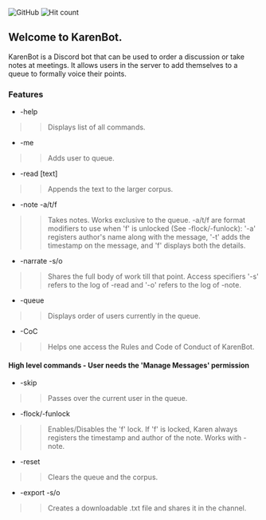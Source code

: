 ![GitHub](https://img.shields.io/github/license/orectique/KarenBot) ![Hit count](https://hits.vercel.app/orectique/karenbot.svg)

## Welcome to KarenBot.

KarenBot is a Discord bot that can be used to order a discussion or take notes at meetings. It allows users in the server to add themselves to a queue to formally voice their points.

### Features

- -help
>> Displays list of all commands.
- -me
>> Adds user to queue.
- -read [text]
>> Appends the text to the larger corpus.
- -note -a/t/f
>> Takes notes. Works exclusive to the queue. -a/t/f are format modifiers to use when 'f' is unlocked (See -flock/-funlock): '-a' registers author's name along with the message, '-t' adds the timestamp on the message, and 'f' displays both the details.
- -narrate -s/o
>> Shares the full body of work till that point. Access specifiers '-s' refers to the log of -read and '-o' refers to the log of -note.
- -queue
>> Displays order of users currently in the queue.
- -CoC
>> Helps one access the Rules and Code of Conduct of KarenBot.

#### High level commands - User needs the 'Manage Messages' permission
- -skip
>> Passes over the current user in the queue.
- -flock/-funlock
>> Enables/Disables the 'f' lock. If 'f' is locked, Karen always registers the timestamp and author of the note. Works with -note.
- -reset
>> Clears the queue and the corpus.
- -export -s/o
>> Creates a downloadable .txt file and shares it in the channel.
